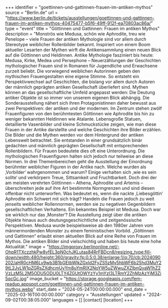 +++
identifier = "goettinnen-und-gattinnen-frauen-im-antiken-mythos"
source = "Berlin.de"
url = "https://www.berlin.de/tickets/ausstellungen/goettinnen-und-gattinnen-frauen-im-antiken-mythos-40475477-b5f6-49ff-912f-ea70803ac86a/"
type = "event"
title = "Göttinnen und Gattinnen: Frauen im antiken Mythos"
description = "Monströs wie Medusa, schön wie Aphrodite, treu wie Penelope – viele Frauen der antiken Mythologie sind vor allem durch Stereotype weiblicher Rollenbilder bekannt. Inspiriert von einem Boom aktueller Lesarten der Mythen wirft die Antikensammlung einen neuen Blick auf die Göttinnen und Heldinnen.
Antike Mythologie fasziniert bis heute: Medusa, Kirke, Medea und Persephone – Neuerzählungen der Geschichten mythologischer Frauen sind in Romanen für Jugendliche und Erwachsene zurzeit beliebt. Die vorwiegend weiblichen Autorinnen geben den mythischen Frauengestalten eine eigene Stimme. So entsteht ein Perspektivwechsel auf Geschichten, die bislang vor allem durch Autoren der männlich geprägten antiken Gesellschaft überliefert sind.
Mythen können an das gesellschaftliche Umfeld angepasst werden: Die Deutung antiker Objekte ist so immer von unserem eigenen Blick abhängig. Die Sonderausstellung nähert sich ihren Protagonistinnen daher bewusst aus zwei Perspektiven: der antiken und der modernen. Im Zentrum stehen zwölf Frauenfiguren von den berühmtesten Göttinnen wie Aphrodite bis hin zu weniger bekannten Heldinnen wie Atalante. Lebensgroße Statuen, detaillierte Vasenbilder und kleine Schmuckstücke zeigen, wie man diese Frauen in der Antike darstellte und welche Geschichten ihre Bilder erzählen.
Die Bilder und die Mythen werden vor dem Hintergrund der antiken Lebenswelt betrachtet. Sie entstanden in einer grundsätzlich binär gedachten und männlich geprägten Gesellschaft mit entsprechenden Rollenbildern. Für Frauen bedeutete dies oft eine Unterordnung. Die mythologischen Frauenfiguren halten sich jedoch nur teilweise an diese Normen.
In drei Themenbereichen geht die Ausstellung der Einordnung berühmter weiblicher Figuren in der Antike nach. Welche wurden als ‚Vorbilder‘ wahrgenommen und warum? Einige verhalten sich ‚wie es sein sollte‘ und verkörpern Treue, Sittsamkeit und Fruchtbarkeit. Doch drei der am meisten verehrten Göttinnen – Athena, Aphrodite und Artemis – überschreiten jede auf ihre Art bestimmte Normgrenzen und sind diesen offenbar nicht unterworfen. Was bedeutet es, wenn die nackte ‚Liebesgöttin‘ Aphrodite ein Schwert mit sich trägt? Handeln die Frauen jedoch zu weit jenseits weiblicher Rollennormen, werden sie zu negativen Gegenbildern gesellschaftlichen Verhaltens. Ein bekanntes Beispiel ist Medusa. Doch war sie wirklich nur das ‚Monster‘?
Die Ausstellung zeigt über die antiken Objekte hinaus auch deutungsgeschichtliche und zeitgenössische Perspektiven. Medusa wurde beispielsweise ab den 1980er Jahren vom männermordenden Monster zu einem feministischen Vorbild. „Göttinnen und Gattinnen“ erlaubt einen aktuellen Blick auf eine Reihe von Frauen im Mythos. Die antiken Bilder sind vielschichtig und haben bis heute eine hohe Aktualität."
image = "https://imgproxy.berlinonline.net/-OhpR1TXczzhkPw8vfEL3pN0chJKLutas84RrFBDcn8/resizing_type:fill-down/width:480/height:360/gravity:fp:0.5:0.38/enlarge:1/q:70/cb:2024090202/aHR0cHM6Ly9wb3B1bGEtbWlkZGxld2FyZS5zMy5hbWF6b25hd3MuY29tL2JvLW1pZGRsZXdhcmUvYm8uYmRlX2NoYW5uZWwuZXZlbnQvaW1hZ2VzLzM5L2M5ODU5ODU0LTY4ZGUtOWYzYy1mYzI3LTRmY2ZhMzAzYjM3Zi5qcGc.jpg"
image_bucket = "https://storage.googleapis.com/fem-readup.appspot.com/goettinnen-und-gattinnen-frauen-im-antiken-mythos.webp"
start_date = "2024-05-24T00:00:00.000"
end_date = "2025-03-16T00:00:00.000"
category = "Ausstellungen"
updated = "2024-09-02T00:38:05.000"
languages = []
[contact]
[location]
+++